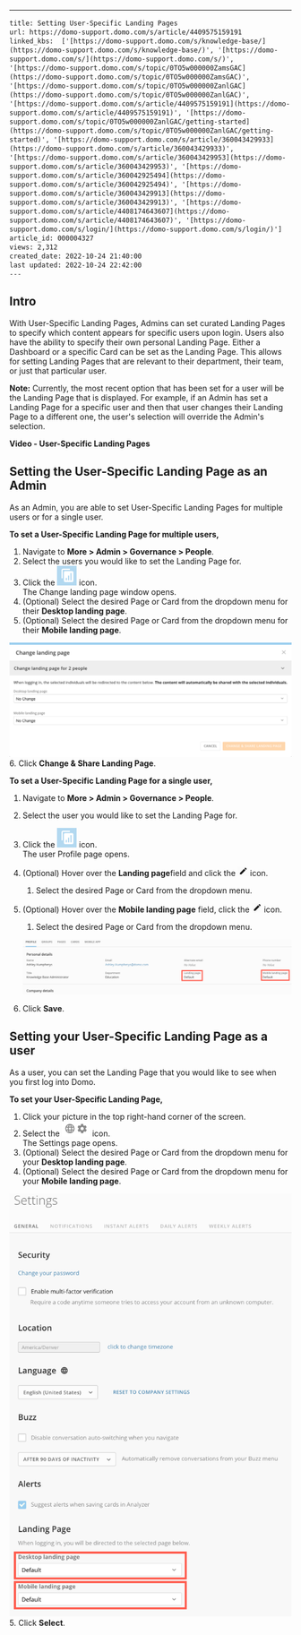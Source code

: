 ---
    title: Setting User-Specific Landing Pages
    url: https://domo-support.domo.com/s/article/4409575159191
    linked_kbs:  ['[https://domo-support.domo.com/s/knowledge-base/](https://domo-support.domo.com/s/knowledge-base/)', '[https://domo-support.domo.com/s/](https://domo-support.domo.com/s/)', '[https://domo-support.domo.com/s/topic/0TO5w000000ZamsGAC](https://domo-support.domo.com/s/topic/0TO5w000000ZamsGAC)', '[https://domo-support.domo.com/s/topic/0TO5w000000ZanlGAC](https://domo-support.domo.com/s/topic/0TO5w000000ZanlGAC)', '[https://domo-support.domo.com/s/article/4409575159191](https://domo-support.domo.com/s/article/4409575159191)', '[https://domo-support.domo.com/s/topic/0TO5w000000ZanlGAC/getting-started](https://domo-support.domo.com/s/topic/0TO5w000000ZanlGAC/getting-started)', '[https://domo-support.domo.com/s/article/360043429933](https://domo-support.domo.com/s/article/360043429933)', '[https://domo-support.domo.com/s/article/360043429953](https://domo-support.domo.com/s/article/360043429953)', '[https://domo-support.domo.com/s/article/360042925494](https://domo-support.domo.com/s/article/360042925494)', '[https://domo-support.domo.com/s/article/360043429913](https://domo-support.domo.com/s/article/360043429913)', '[https://domo-support.domo.com/s/article/4408174643607](https://domo-support.domo.com/s/article/4408174643607)', '[https://domo-support.domo.com/s/login/](https://domo-support.domo.com/s/login/)']
    article_id: 000004327
    views: 2,312
    created_date: 2022-10-24 21:40:00
    last updated: 2022-10-24 22:42:00
    ---



Intro
-----


With User-Specific Landing Pages, Admins can set curated Landing Pages to specify which content appears for specific users upon login. Users also have the ability to specify their own personal Landing Page. Either a Dashboard or a specific Card can be set as the Landing Page. This allows for setting Landing Pages that are relevant to their department, their team, or just that particular user.







**Note:** Currently, the most recent option that has been set for a user will be the Landing Page that is displayed. For example, if an Admin has set a Landing Page for a specific user and then that user changes their Landing Page to a different one, the user's selection will override the Admin's selection.



**Video - User-Specific Landing Pages**



Setting the User-Specific Landing Page as an Admin
--------------------------------------------------


As an Admin, you are able to set User-Specific Landing Pages for multiple users or for a single user.


**To set a User-Specific Landing Page for multiple users,**


1. Navigate to **More > Admin > Governance > People**.
2. Select the users you would like to set the Landing Page for.
3. Click the ![Set_User_Landing_Page_Icon.png](Set_User_Landing_Page_Icon.png) icon.  
The Change landing page window opens.
4. (Optional) Select the desired Page or Card from the dropdown menu for their **Desktop landing page**.
5. (Optional) Select the desired Page or Card from the dropdown menu for their **Mobile landing page**.  
  
![Multiple_Users.png](Multiple_Users.png)
6. Click **Change & Share Landing Page**.


**To set a User-Specific Landing Page for a single user,**


1. Navigate to **More > Admin > Governance > People**.
2. Select the user you would like to set the Landing Page for.
3. Click the ![Set_User_Landing_Page_Icon.png](Set_User_Landing_Page_Icon.png) icon.  
The user Profile page opens.
4. (Optional) Hover over the **Landing page**field and click the ![Edit_Icon.png](Edit_Icon.png) icon.
	1. Select the desired Page or Card from the dropdown menu.
5. (Optional) Hover over the **Mobile landing page** field, click the ![Edit_Icon.png](Edit_Icon.png) icon.
	1. Select the desired Page or Card from the dropdown menu.  
	  
	![Single_User.png](Single_User.png)
6. Click **Save**.


Setting your User-Specific Landing Page as a user
-------------------------------------------------


As a user, you can set the Landing Page that you would like to see when you first log into Domo.


**To set your User-Specific Landing Page,**


1. Click your picture in the top right-hand corner of the screen.
2. Select the ![Settings_Icon.png](Settings_Icon.png) icon.  
The Settings page opens.
3. (Optional) Select the desired Page or Card from the dropdown menu for your **Desktop landing page**.
4. (Optional) Select the desired Page or Card from the dropdown menu for your **Mobile landing page**.  
  
![Your_Landing_Page.png](Your_Landing_Page.png)
5. Click **Select**.
